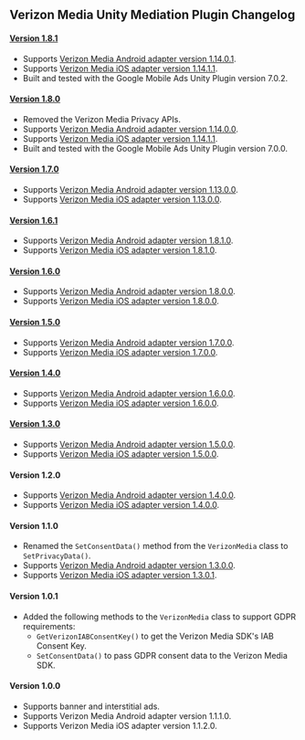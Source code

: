 ## Verizon Media Unity Mediation Plugin Changelog

#### [Version 1.8.1](https://dl.google.com/googleadmobadssdk/mediation/unity/verizonmedia/VerizonMediaUnityAdapter-1.8.1.zip)
- Supports [Verizon Media Android adapter version 1.14.0.1](https://github.com/googleads/googleads-mobile-android-mediation/blob/main/ThirdPartyAdapters/verizonmedia/CHANGELOG.md#version-11401).
- Supports [Verizon Media iOS adapter version 1.14.1.1](https://github.com/googleads/googleads-mobile-ios-mediation/blob/main/adapters/VerizonMedia/CHANGELOG.md#version-11411).
- Built and tested with the Google Mobile Ads Unity Plugin version 7.0.2.

#### [Version 1.8.0](https://dl.google.com/googleadmobadssdk/mediation/unity/verizonmedia/VerizonMediaUnityAdapter-1.8.0.zip)
- Removed the Verizon Media Privacy APIs.
- Supports [Verizon Media Android adapter version 1.14.0.0](https://github.com/googleads/googleads-mobile-android-mediation/blob/main/ThirdPartyAdapters/verizonmedia/CHANGELOG.md#version-11400).
- Supports [Verizon Media iOS adapter version 1.14.1.1](https://github.com/googleads/googleads-mobile-ios-mediation/blob/main/adapters/VerizonMedia/CHANGELOG.md#version-11411).
- Built and tested with the Google Mobile Ads Unity Plugin version 7.0.0.

#### [Version 1.7.0](https://dl.google.com/googleadmobadssdk/mediation/unity/verizonmedia/VerizonMediaUnityAdapter-1.7.0.zip)
- Supports [Verizon Media Android adapter version 1.13.0.0](https://github.com/googleads/googleads-mobile-android-mediation/blob/main/ThirdPartyAdapters/verizonmedia/CHANGELOG.md#version-11300).
- Supports [Verizon Media iOS adapter version 1.13.0.0](https://github.com/googleads/googleads-mobile-ios-mediation/blob/main/adapters/VerizonMedia/CHANGELOG.md#version-11300).

#### [Version 1.6.1](https://dl.google.com/googleadmobadssdk/mediation/unity/verizonmedia/VerizonMediaUnityAdapter-1.6.1.zip)
- Supports [Verizon Media Android adapter version 1.8.1.0](https://github.com/googleads/googleads-mobile-android-mediation/blob/main/ThirdPartyAdapters/verizonmedia/CHANGELOG.md#version-1810).
- Supports [Verizon Media iOS adapter version 1.8.1.0](https://github.com/googleads/googleads-mobile-ios-mediation/blob/main/adapters/VerizonMedia/CHANGELOG.md#version-1810).

#### [Version 1.6.0](https://dl.google.com/googleadmobadssdk/mediation/unity/verizonmedia/VerizonMediaUnityAdapter-1.6.0.zip)
- Supports [Verizon Media Android adapter version 1.8.0.0](https://github.com/googleads/googleads-mobile-android-mediation/blob/main/ThirdPartyAdapters/verizonmedia/CHANGELOG.md#version-1800).
- Supports [Verizon Media iOS adapter version 1.8.0.0](https://github.com/googleads/googleads-mobile-ios-mediation/blob/main/adapters/VerizonMedia/CHANGELOG.md#version-1800).

#### [Version 1.5.0](https://dl.google.com/googleadmobadssdk/mediation/unity/verizonmedia/VerizonMediaUnityAdapter-1.5.0.zip)
- Supports [Verizon Media Android adapter version 1.7.0.0](https://github.com/googleads/googleads-mobile-android-mediation/blob/main/ThirdPartyAdapters/verizonmedia/CHANGELOG.md#version-1700).
- Supports [Verizon Media iOS adapter version 1.7.0.0](https://github.com/googleads/googleads-mobile-ios-mediation/blob/main/adapters/VerizonMedia/CHANGELOG.md#version-1700).

#### [Version 1.4.0](https://dl.google.com/googleadmobadssdk/mediation/unity/verizonmedia/VerizonMediaUnityAdapter-1.4.0.zip)
- Supports [Verizon Media Android adapter version 1.6.0.0](https://github.com/googleads/googleads-mobile-android-mediation/blob/main/ThirdPartyAdapters/verizonmedia/CHANGELOG.md#version-1600).
- Supports [Verizon Media iOS adapter version 1.6.0.0](https://github.com/googleads/googleads-mobile-ios-mediation/blob/main/adapters/VerizonMedia/CHANGELOG.md#version-1600).

#### [Version 1.3.0](https://dl.google.com/googleadmobadssdk/mediation/unity/verizonmedia/VerizonMediaUnityAdapter-1.3.0.zip)
- Supports [Verizon Media Android adapter version 1.5.0.0](https://github.com/googleads/googleads-mobile-android-mediation/blob/main/ThirdPartyAdapters/verizonmedia/CHANGELOG.md#version-1500).
- Supports [Verizon Media iOS adapter version 1.5.0.0](https://github.com/googleads/googleads-mobile-ios-mediation/blob/main/adapters/VerizonMedia/CHANGELOG.md#version-1500).

#### Version 1.2.0
- Supports [Verizon Media Android adapter version 1.4.0.0](https://github.com/googleads/googleads-mobile-android-mediation/blob/main/ThirdPartyAdapters/verizonmedia/CHANGELOG.md#version-1400).
- Supports [Verizon Media iOS adapter version 1.4.0.0](https://github.com/googleads/googleads-mobile-ios-mediation/blob/main/adapters/VerizonMedia/CHANGELOG.md#version-1400).

#### Version 1.1.0
- Renamed the `SetConsentData()` method from the `VerizonMedia` class to `SetPrivacyData()`.
- Supports [Verizon Media Android adapter version 1.3.0.0](https://github.com/googleads/googleads-mobile-android-mediation/blob/main/ThirdPartyAdapters/verizonmedia/CHANGELOG.md#version-1300).
- Supports [Verizon Media iOS adapter version 1.3.0.1](https://github.com/googleads/googleads-mobile-ios-mediation/blob/main/adapters/VerizonMedia/CHANGELOG.md#version-1301).

#### Version 1.0.1
- Added the following methods to the `VerizonMedia` class to support GDPR requirements:
  * `GetVerizonIABConsentKey()` to get the Verizon Media SDK's IAB Consent Key.
  * `SetConsentData()` to pass GDPR consent data to the Verizon Media SDK.

#### Version 1.0.0
- Supports banner and interstitial ads.
- Supports Verizon Media Android adapter version 1.1.1.0.
- Supports Verizon Media iOS adapter version 1.1.2.0.
